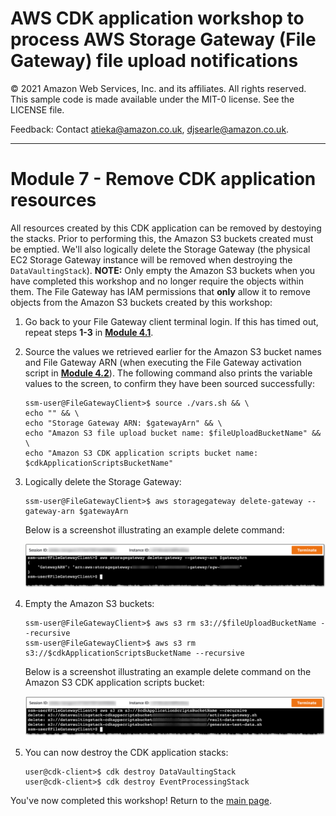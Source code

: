# AWS CDK application workshop to process AWS Storage Gateway (File Gateway) file upload notifications

© 2021 Amazon Web Services, Inc. and its affiliates. All rights reserved. This sample code is made available under the MIT-0 license. See the LICENSE file.

Feedback: Contact atieka@amazon.co.uk, djsearle@amazon.co.uk.

---

# Module 7 - Remove CDK application resources
All resources created by this CDK application can be removed by destoying the stacks. Prior to performing this, the Amazon S3 buckets created must be emptied. We'll also logically delete the Storage Gateway (the physical EC2 Storage Gateway instance will be removed when destroying the `DataVaultingStack`). **NOTE:** Only empty the Amazon S3 buckets when you have completed this workshop and no longer require the objects within them. The File Gateway has IAM permissions that **only** allow it to remove objects from the Amazon S3 buckets created by this workshop:

1. Go back to your File Gateway client terminal login. If this has timed out, repeat steps **1-3** in [**Module 4.1**](/modules/MODULE4.md#41-log-onto-the-file-gateway-client).

2. Source the values we retrieved earlier for the Amazon S3 bucket names and File Gateway ARN (when executing the File Gateway activation script in [**Module 4.2**](/modules/MODULE4.md#42-activate-the-file-gateway)). The following command also prints the variable values to the screen, to confirm they have been sourced successfully:
    ```console
    ssm-user@FileGatewayClient>$ source ./vars.sh && \
    echo "" && \
    echo "Storage Gateway ARN: $gatewayArn" && \
    echo "Amazon S3 file upload bucket name: $fileUploadBucketName" && \
    echo "Amazon S3 CDK application scripts bucket name: $cdkApplicationScriptsBucketName" 
    ```

3. Logically delete the Storage Gateway: 
    ```console
    ssm-user@FileGatewayClient>$ aws storagegateway delete-gateway --gateway-arn $gatewayArn
    ```

    Below is a screenshot illustrating an example delete command:

    ![AWS Storage Gateway CLI delete](/images/screenshots/file-gateway-aws-cli-delete.png)

4. Empty the Amazon S3 buckets:
    ```console
    ssm-user@FileGatewayClient>$ aws s3 rm s3://$fileUploadBucketName --recursive
    ssm-user@FileGatewayClient>$ aws s3 rm s3://$cdkApplicationScriptsBucketName --recursive
    ```

    Below is a screenshot illustrating an example delete command on the Amazon S3 CDK application scripts bucket:

    ![Amazon S3 CDK application scripts empty bucket](/images/screenshots/s3-cdk-app-scripts-bucket-empty.png)

5. You can now destroy the CDK application stacks:
    ```console
    user@cdk-client>$ cdk destroy DataVaultingStack
    user@cdk-client>$ cdk destroy EventProcessingStack
    ```

You've now completed this workshop! Return to the [main page](/README.md).